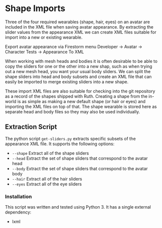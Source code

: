 # Shape Imports

Three of the four required wearables (shape, hair, eyes) on an avatar are included in the XML file when saving avatar appearance.  By extracting the slider values from the appearance XML we can create XML files suitable for import into a new or existing wearable.

Export avatar appearance via Firestorm menu Developer -> Avatar -> Character Tests -> Appearance To XML

When working with mesh heads and bodies it is often desirable to be able to copy the sliders for one or the other into a new shap, such as when trying out a new mesh head, you want your usual body sliders.  We can split the shape sliders into head and body subsets and create an XML file that can easily be imported to merge existing sliders into a new shape.

These import XML files are also suitable for checking into the git repository as a record of the shapes shipped with Ruth.  Creating a shape from the in-world is as simple as making a new default shape (or hair or eyes) and importing the XML files on top of that.  The shape wearable is stored here as separate head and body files so they may also be used individually.

## Extraction Script

The python script ``get-sliders.py`` extracts specific subsets of the appearance XML file.  It supports the following options:

* ``--shape``
  Extract all of the shape sliders
* ``--head``
  Extract the set of shape sliders that correspond to the avatar head
* ``--body``
  Extract the set of shape sliders that correspond to the avatar body
* ``--hair``
  Extract all of the hair sliders
* ``--eyes``
  Extract all of the eye sliders

### Installation

This script was written and tested using Python 3.  It has a single external dependency:

* lxml

